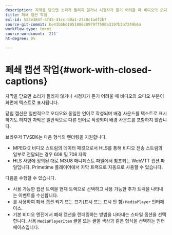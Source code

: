 ```yaml
---
description: 자막을 닫으면 소리가 들리지 않거나 시청자가 듣기 어려울 때 비디오의 오디오 부분이 화면에 텍스트로 표시됩니다.
title: 폐쇄 캡션 작업
exl-id: 523e384f-4f45-41cc-b0a1-27c0c1adf2b7
source-git-commit: be43bbbd1051886c8979ff590a3197b2a7249b6a
workflow-type: tm+mt
source-wordcount: '211'
ht-degree: 0%

---
```


# 폐쇄 캡션 작업{#work-with-closed-captions}

자막을 닫으면 소리가 들리지 않거나 시청자가 듣기 어려울 때 비디오의 오디오 부분이 화면에 텍스트로 표시됩니다.

닫힘 캡션은 일반적으로 오디오와 동일한 언어로 작성되며 배경 사운드를 텍스트로 표시하기도 하지만 자막은 일반적으로 다른 언어로 작성되며 배경 사운드를 포함하지 않습니다.

브라우저 TVSDK는 다음 형식의 렌더링을 지원합니다.

* MPEG-2 비디오 스트림의 데이터 패킷으로서 HLS를 통해 비디오 전송 스트림의 일부로 전달되는 경우 608 및 708 자막
* HLS 사양에 정의된 대로 M3U8 매니페스트 파일에서 참조되는 WebVTT 캡션 파일입니다. Primetime 플레이어에서 자막 트랙으로 자동으로 사용할 수 있습니다.

다음을 수행할 수 있습니다.

* 사용 가능한 캡션 트랙을 현재 트랙으로 선택하고 사용 가능한 추가 트랙을 나타내는 이벤트를 수신합니다.
* 를 사용하여 폐쇄 캡션 켜기 또는 끄기(표시 또는 표시 안 함) `MediaPlayer` 인터페이스.
* 기본 비디오 엔진에서 폐쇄 캡션을 렌더링하는 방법을 나타내는 스타일 옵션을 선택합니다. 사용 `MediaPlayerItem` 글꼴 또는 글꼴 색상과 같은 형식을 선택하는 인터페이스입니다.

